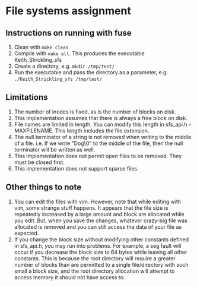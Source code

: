 # File systems assignment

## Instructions on running with fuse
1. Clean with `make clean`
2. Compile with `make all`. This produces the executable Keith_Strickling_sfs
3. Create a directory, e.g. `mkdir /tmp/test/`
4. Run the executable and pass the directory as a parameter, e.g. `./Keith_Strickling_sfs /tmp/test/`

## Limitations
1. The number of inodes is fixed, as is the number of blocks on disk.
2. This implementation assumes that there is always a free block on disk.
3. File names are limited in length. You can modify this length in sfs_api.h - MAXFILENAME. This length includes the file extension.
4. The null terminator of a string is not removed when writing to the middle of a file. i.e. If we write "Dog\0" to the middle of the file, then the null terminator will be written as well.
5. This implementation does not permit open files to be removed. They must be closed first.
6. This implementation does not support sparse files.

## Other things to note
1. You can edit the files with vim. However, note that while editing with vim, some strange stuff happens. It appears that the file size is repeatedly increased by a large amount and block are allocated while you edit. But, when you save the changes, whatever crazy-big file was allocated is removed and you can still access the data of your file as expected.
2. If you change the block size without modifying other constants defined in sfs_api.h, you may run into problems. For example, a seg fault will occur if you decrease the block size to 64 bytes while leaving all other constants. This is because the root directory will require a greater number of blocks than are permitted to a single file/directory with such small a block size, and the root directory allocation will attempt to access memory it should not have access to.
